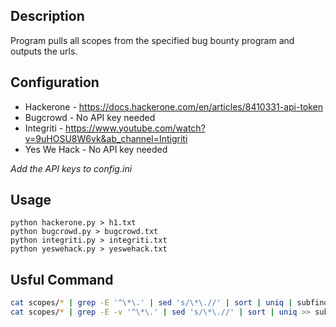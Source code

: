 ## Description
Program pulls all scopes from the specified bug bounty program and outputs the urls.

## Configuration
- Hackerone - https://docs.hackerone.com/en/articles/8410331-api-token
- Bugcrowd - No API key needed
- Integriti - https://www.youtube.com/watch?v=9uHOSU8W6vk&ab_channel=Intigriti
- Yes We Hack - No API key needed

*Add the API keys to config.ini*

## Usage
```
python hackerone.py > h1.txt
python bugcrowd.py > bugcrowd.txt
python integriti.py > integriti.txt
python yeswehack.py > yeswehack.txt
```

## Usful Command
```bash
cat scopes/* | grep -E '^\*\.' | sed 's/\*\.//' | sort | uniq | subfinder -all -o subs.txt
cat scopes/* | grep -E -v '^\*\.' | sed 's/\*\.//' | sort | uniq >> subs.txt
```

